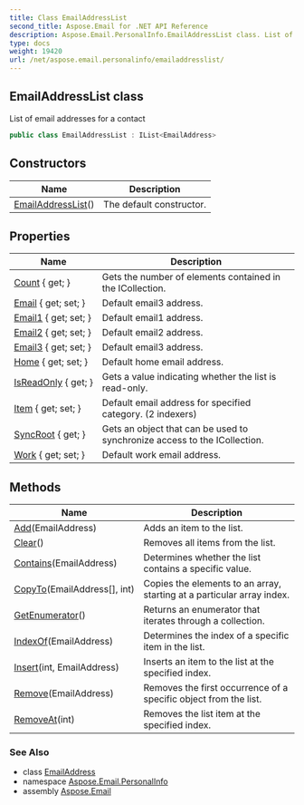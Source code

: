 ```yaml
---
title: Class EmailAddressList
second_title: Aspose.Email for .NET API Reference
description: Aspose.Email.PersonalInfo.EmailAddressList class. List of email addresses for a contact
type: docs
weight: 19420
url: /net/aspose.email.personalinfo/emailaddresslist/
---
```

## EmailAddressList class

List of email addresses for a contact

```csharp
public class EmailAddressList : IList<EmailAddress>
```

## Constructors

| Name | Description |
| --- | --- |
| [EmailAddressList](emailaddresslist/)() | The default constructor. |

## Properties

| Name | Description |
| --- | --- |
| [Count](../../aspose.email.personalinfo/emailaddresslist/count/) { get; } | Gets the number of elements contained in the ICollection. |
| [Email](../../aspose.email.personalinfo/emailaddresslist/email/) { get; set; } | Default email3 address. |
| [Email1](../../aspose.email.personalinfo/emailaddresslist/email1/) { get; set; } | Default email1 address. |
| [Email2](../../aspose.email.personalinfo/emailaddresslist/email2/) { get; set; } | Default email2 address. |
| [Email3](../../aspose.email.personalinfo/emailaddresslist/email3/) { get; set; } | Default email3 address. |
| [Home](../../aspose.email.personalinfo/emailaddresslist/home/) { get; set; } | Default home email address. |
| [IsReadOnly](../../aspose.email.personalinfo/emailaddresslist/isreadonly/) { get; } | Gets a value indicating whether the list is read-only. |
| [Item](../../aspose.email.personalinfo/emailaddresslist/item/) { get; set; } | Default email address for specified category. (2 indexers) |
| [SyncRoot](../../aspose.email.personalinfo/emailaddresslist/syncroot/) { get; } | Gets an object that can be used to synchronize access to the ICollection. |
| [Work](../../aspose.email.personalinfo/emailaddresslist/work/) { get; set; } | Default work email address. |

## Methods

| Name | Description |
| --- | --- |
| [Add](../../aspose.email.personalinfo/emailaddresslist/add/)(EmailAddress) | Adds an item to the list. |
| [Clear](../../aspose.email.personalinfo/emailaddresslist/clear/)() | Removes all items from the list. |
| [Contains](../../aspose.email.personalinfo/emailaddresslist/contains/)(EmailAddress) | Determines whether the list contains a specific value. |
| [CopyTo](../../aspose.email.personalinfo/emailaddresslist/copyto/)(EmailAddress[], int) | Copies the elements to an array, starting at a particular array index. |
| [GetEnumerator](../../aspose.email.personalinfo/emailaddresslist/getenumerator/)() | Returns an enumerator that iterates through a collection. |
| [IndexOf](../../aspose.email.personalinfo/emailaddresslist/indexof/)(EmailAddress) | Determines the index of a specific item in the list. |
| [Insert](../../aspose.email.personalinfo/emailaddresslist/insert/)(int, EmailAddress) | Inserts an item to the list at the specified index. |
| [Remove](../../aspose.email.personalinfo/emailaddresslist/remove/)(EmailAddress) | Removes the first occurrence of a specific object from the list. |
| [RemoveAt](../../aspose.email.personalinfo/emailaddresslist/removeat/)(int) | Removes the list item at the specified index. |

### See Also

* class [EmailAddress](../emailaddress/)
* namespace [Aspose.Email.PersonalInfo](../../aspose.email.personalinfo/)
* assembly [Aspose.Email](../../)


